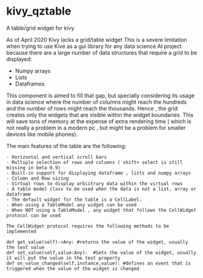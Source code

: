 # kivy_qztable
A table/grid widget for kivy

As of April 2020 Kivy lacks a grid/table widget
This is a severe limitation when trying to use Kive as a gui library for any data science AI project because there are a large number of data structures that require a grid to be displayed:
  - Numpy arrays
  - Lists
  - Dataframes
  
  This component is aimed to fill that gap, but specially considering its usage in data science where the number of columns might reach the hundreds and the number of rows might reach the thousands. 
  Hence , the grid creates only the widgets that are visible within the widget boundaries. This will save tons of memory at the expense of extra rendering time ( which is not really a problem in a modern pc , but might be a problem for smaller devices like mobile phones). 
  
  The main features of the table are the following:
  
    - Horizontal and vertical scroll bars
    - Multiple selection of rows and columns ( shift+ select is still missing in beta 0.9)
    - Built-in support for displaying dataframe , lists and numpy arrays
    - Column and Row sizing
    - Virtual rows to display arbiitrary data within the virtual rows
    - A table model class to be used when the data is not a list, array or dataframe
    - The default widget for the table is a CellLabel.
    - When using a TableModel any widget can be used
    - When NOT using a TableModel , any widget that follows the CellWidget protocol can be used
    
    The CellWidget protocol requires the following methods to be implemented
    
    def get_value(self)->Any: #returns the value of the widget, usually the text value
    def set_value(self,value:Any):  #Sets the value of the widget, usually it will put the value in the text property
    def on_value_changed(self,instance,value): #defines an event that is triggered when the value of the widget is changed
    
   
    
